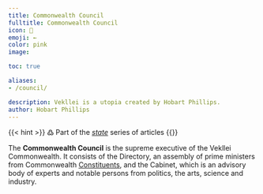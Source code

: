 ```yaml
---
title: Commonwealth Council
fulltitle: Commonwealth Council
icon: 💮
emoji: ←
color: pink
image: 

toc: true

aliases:
- /council/

description: Vekllei is a utopia created by Hobart Phillips.
author: Hobart Phillips
---
```

{{< hint >}}
߷ Part of the *[state](/state/)* series of articles
{{</hint>}}

The **Commonwealth Council** is the supreme executive of the Vekllei Commonwealth. It consists of the Directory, an assembly of prime ministers from Commonwealth [Constituents](/constituents/), and the Cabinet, which is an advisory body of experts and notable persons from politics, the arts, science and industry.

